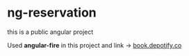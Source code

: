 # ng-reservation
this is a public angular project

Used <strong>angular-fire</strong> in this project and link -> <a href="[book.depotify.co](https://book.depotify.co/)https://book.depotify.co/">book.depotify.co</a>
